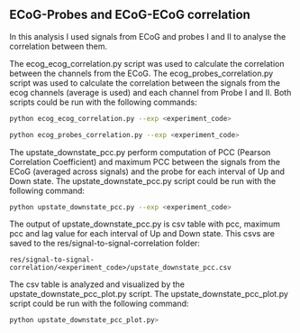 ## ECoG-Probes and ECoG-ECoG correlation
In this analysis I used signals from ECoG and probes I and II to analyse the correlation between them. 

The ecog_ecog_correlation.py script was used to calculate the correlation between the channels from the ECoG. The ecog_probes_correlation.py script was used to calculate the correlation between the signals from the ecog channels (average is used) and each channel from Probe I and II. Both scripts could be run with the following commands:

```bash
python ecog_ecog_correlation.py --exp <experiment_code>
```

```bash
python ecog_probes_correlation.py --exp <experiment_code>
```

The upstate_downstate_pcc.py perform computation of PCC (Pearson Correlation Coefficient) and maximum PCC between the signals from the ECoG (averaged across signals) and the probe for each interval of Up and Down state. The upstate_downstate_pcc.py script could be run with the following command:

```bash
python upstate_downstate_pcc.py --exp <experiment_code>
```

The output of upstate_downstate_pcc.py is csv table with pcc, maximum pcc and lag value for each interval of Up and Down state. This csvs are saved to the res/signal-to-signal-correlation folder:
    
```
res/signal-to-signal-correlation/<experiment_code>/upstate_downstate_pcc.csv
```

The csv table is analyzed and visualized by the upstate_downstate_pcc_plot.py script. The upstate_downstate_pcc_plot.py script could be run with the following command:

```bash
python upstate_downstate_pcc_plot.py>
```
